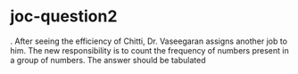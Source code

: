 # joc-question2
. After seeing the efficiency of Chitti, Dr. Vaseegaran assigns another job to him. The new responsibility is to count the frequency of numbers present in a group of numbers. The answer should be tabulated
